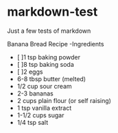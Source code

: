 # markdown-test
Just a few tests of markdown

Banana Bread Recipe
-Ingredients
* [ ]1 tsp baking powder
* [ ]8 tsp baking soda
* [ ]2 eggs
* 6-8 tbsp butter (melted)
* 1/2 cup sour cream
* 2-3 bananas
* 2 cups plain flour (or self raising)
* 1 tsp vanilla extract
* 1-1/2 cups sugar
* 1/4 tsp salt

